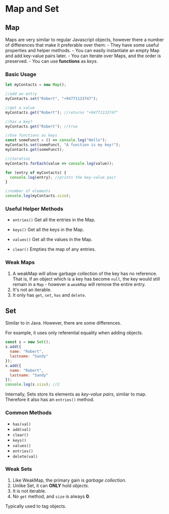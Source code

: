 # Map and Set

## Map

Maps are very similar to regular Javascript objects, however there a number of differences that make it preferable over them: - They have some useful properties and helper methods. - You can easily instantiate an empty Map and add key-value pairs later. - You can iterate over Maps, and the order is preserved. - You can use **functions** as _keys_.

### Basic Usage

```javascript
let myContacts = new Map();

//add an entry
myContacts.set("Robert", "+94771133747");

//get a value
myContacts.get("Robert"); //returns "+94771133747"

//has a key?
myContacts.get("Robert"); //true

//Use functions as keys
const someFunct = () => console.log("Hello");
myContacts.set(someFunct, "A function is my key!");
myContacts.get(someFunct);

//iteration
myContacts.forEach(value => console.log(value));

for (entry of myContacts) {
  console.log(entry); //prints the key-value pair
}

//number of elements
console.log(myContacts.size);
```

### Useful Helper Methods

- `entries()`
  Get all the entries in the Map.

- `keys()`
  Get all the keys in the Map.

- `values()`
  Get all the values in the Map.

- `clear()`
  Empties the map of any entries.

### Weak Maps

1. A weakMap will allow garbage collection of the key has no reference. That is, if an object which is a key has become `null`, the key would still remain in a `Map` - however a `weakMap` will remove the entire entry.
2. It's not an iterable.
3. It only has `get`, `set`, `has` and `delete`.

## Set

Similar to in Java. However, there are some differences.

For example, it uses only referential equality when adding objects.

```javascript
const s = new Set();
s.add({
  name: "Robert",
  lastname: "Sandy"
});
s.add({
  name: "Robert",
  lastname: "Sandy"
});
console.log(s.size); //2
```

Internally, Sets store its elements as _key-value pairs_, similar to map.
Therefore it also has an `entries()` method.

### Common Methods

- `has(val)`
- `add(val)`
- `clear()`
- `keys()`
- `values()`
- `entries()`
- `delete(val)`

### Weak Sets

1. Like WeakMap, the primary gain is _garbage collection_.
2. Unlike Set, it can **ONLY** hold _objects_.
3. It is not iterable.
4. No `get` method, and `size` is always **0**.

Typically used to tag objects.

